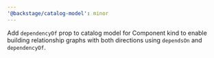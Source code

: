 ```yaml
---
'@backstage/catalog-model': minor
---
```


Add `dependencyOf` prop to catalog model for Component kind to enable building relationship graphs with both directions using `dependsOn` and `dependencyOf`.
